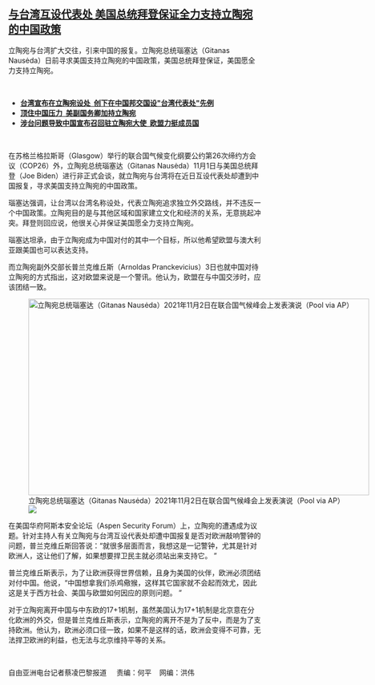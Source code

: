 <!--1636052714000-->
[与台湾互设代表处 美国总统拜登保证全力支持立陶宛的中国政策](https://www.rfa.org/mandarin/yataibaodao/gangtai/cl-11042021141345.html)
------

<p></p><p>立陶宛与台湾扩大交往，引来中国的报复。立陶宛总统瑙塞达（<span>Gitanas Naus</span><span>ė</span><span>da</span><span>）日前寻求美国支持立陶宛的中国政策，美国总统拜登保证，美国愿全力支持立陶宛。</span></p><p><br/></p><ul><li><a href="https://www.rfa.org/mandarin/yataibaodao/gangtai/hx0720a-07202021050014.html"><span><strong>台湾宣布在立陶宛设处  创下在中国邦交国设"台湾代表处"先例</strong></span></a></li><li><strong><a href="https://www.rfa.org/mandarin/Xinwen/6-08152021164605.html">顶住中国压力  美副国务卿加持立陶宛</a></strong></li><li><strong><a href="https://www.rfa.org/mandarin/yataibaodao/junshiwaijiao/cl-08102021141222.html">涉台问题导致中国宣布召回驻立陶宛大使  欧盟力挺成员国</a></strong></li></ul><p><br/></p><p>在苏格兰格拉斯哥（<span>Glasgow</span><span>）举行的联合国气候变化纲要公约第</span><span>26</span><span>次缔约方会议（</span><span>COP26</span><span>）外，立陶宛总统瑙塞达（</span><span>Gitanas Naus</span><span>ė</span><span>da</span><span>）11月</span><span>1</span><span>日与美国总统拜登（</span><span>Joe Biden</span><span>）进行非正式会谈，就立陶宛与台湾将在近日互设代表处却遭到中国报复，寻求美国支持立陶宛的中国政策。</span></p><p><span>瑙塞达强调，让台湾以台湾名称设处，代表立陶宛追求独立外交路线，并不违反一个中国政策。立陶宛目的是与其他区域和国家建立文化和经济的关系，无意挑起冲突。拜登则回应说，他很关心并保证美国愿全力支持立陶宛。</span></p><p><span>瑙塞达坦承，由于立陶宛成为中国对付的其中一个目标，所以他希望欧盟与澳大利亚跟美国也可以表达支持。</span></p><p><span>而立陶宛副外交部长普兰克维丘斯（</span><span>Arnoldas Pranckevicius</span><span>）</span><span>3</span><span>日也就中国对待立陶宛的方式指出，这对欧盟来说是一个警讯。他认为，欧盟在与中国交涉时，应该团结一致。</span></p><p><span><figure class="image-richtext image-inline captioned" style="width:680px;"><img alt="立陶宛总统瑙塞达（Gitanas Nausėda）2021年11月2日在联合国气候峰会上发表演说（Pool via AP）" height="392" src="https://www.rfa.org/mandarin/yataibaodao/gangtai/cl-11042021141345.html/cl1104l.jpg/@@images/621c6c99-d57c-4591-8268-28e3128e37d1.jpeg" title="cl1104l.jpg" width="680"/><figcaption class="image-caption">立陶宛总统瑙塞达（Gitanas Nausėda）2021年11月2日在联合国气候峰会上发表演说（Pool via AP）</figcaption><small></small><div id="zoomattribute"><a data-caption="立陶宛总统瑙塞达（Gitanas Nausėda）2021年11月2日在联合国气候峰会上发表演说（Pool via AP）" data-fancybox="" href="https://www.rfa.org/mandarin/yataibaodao/gangtai/cl-11042021141345.html/cl1104l.jpg" id="single_image" title="立陶宛总统瑙塞达（Gitanas Nausėda）2021年11月2日在联合国气候峰会上发表演说（Pool via AP）"><img src="/++plone++rfa-resources/img/icon-zoom.png"/></a></div></figure></span></p><p><span>在美国华府阿斯本安全论坛（</span><span>Aspen Security Forum</span><span>）上，立陶宛的遭遇成为议题。针对主持人有关立陶宛与台湾互设代表处却遭中国报复是否对欧洲敲响警钟的问题，普兰克维丘斯回答说：</span><span>“</span><span>就很多层面而言，我想这是一记警钟，尤其是针对欧洲人，这让他们了解，如果想要捍卫民主就必须站出来支持它。</span><span> ”</span></p><p><span>普兰克维丘斯表示，为了让欧洲获得世界信赖，且身为美国的伙伴，欧洲必须团结对付中国。他说，</span><span>“</span><span>中国想拿我们杀鸡儆猴，这样其它国家就不会起而效尤，因此这是关于西方社会、美国与欧盟如何因应的原则问题。</span><span> ”</span></p><p><span>对于立陶宛离开中国与中东欧的</span><span>17+1</span><span>机制，虽然美国认为</span><span>17+1</span><span>机制是北京意在分化欧洲的外交，但是普兰克维丘斯表示，立陶宛的离开不是为了反中，而是为了支持欧洲。他认为，欧洲必须口径一致，如果不是这样的话，欧洲会变得不可靠，无法捍卫欧洲的利益，也无法与北京维持平等的关系。</span></p><p><br/></p><p><span>自由亚洲电台记者蔡凌巴黎报道     责编：何平    网编：洪伟<br/></span></p>
